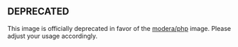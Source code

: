## DEPRECATED

This image is officially deprecated in favor of the [modera/php](https://hub.docker.com/r/modera/php/) image. Please adjust your usage accordingly.